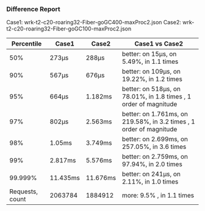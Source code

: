 ### Difference Report
Case1: wrk-t2-c20-roaring32-Fiber-goGC400-maxProc2.json
Case2: wrk-t2-c20-roaring32-Fiber-goGC100-maxProc2.json

|Percentile|Case1|Case2|Case1 vs Case2|
|---|---|---|---|
|50%|273µs|288µs|better: on 15µs, on 5.49%, in 1.1 times |
|90%|567µs|676µs|better: on 109µs, on 19.22%, in 1.2 times |
|95%|664µs|1.182ms|better: on 518µs, on 78.01%, in 1.8 times , 1 order of magnitude|
|97%|802µs|2.563ms|better: on 1.761ms, on 219.58%, in 3.2 times , 1 order of magnitude|
|98%|1.05ms|3.749ms|better: on 2.699ms, on 257.05%, in 3.6 times |
|99%|2.817ms|5.576ms|better: on 2.759ms, on 97.94%, in 2.0 times |
|99.999%|11.435ms|11.676ms|better: on 241µs, on 2.11%, in 1.0 times |
|Requests, count|2063784|1884912|more: 9.5% , in 1.1 times |
